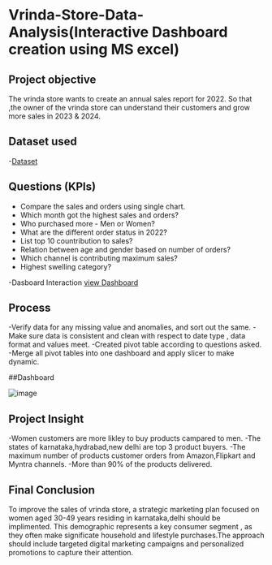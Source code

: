 # Vrinda-Store-Data-Analysis(Interactive Dashboard creation using MS excel)
## Project objective
The vrinda store wants to create an annual sales report for 2022. So that ,the owner of the vrinda store can understand their customers and grow more sales in 2023 & 2024.
## Dataset used
-<a href="https://github.com/VARUN-777-HA/Vrinda-Store-Data-Analysis-Dashboard/blob/main/Vrinda%20Store%20Data%20Analysis.xlsx">Dataset</a>

## Questions (KPIs)
- Compare the sales and orders using single chart.
- Which month got the highest sales and orders?
- Who purchased more - Men or Women?
- What are the different order status in 2022?
- List top 10 countribution to sales?
- Relation between age and gender based on number of orders?
- Which channel is contributing maximum sales?
- Highest swelling category?

-Dasboard Interaction <a href ="https://github.com/VARUN-777-HA/Vrinda-Store-Data-Analysis-Dashboard/blob/main/image.jpg">view Dashboard</a>

## Process
-Verify data for any missing value and anomalies, and sort out the same.
-Make sure data is consistent and clean with respect to date type , data format and values meet.
-Created pivot table according to questions asked.
-Merge all pivot tables into one dashboard and apply slicer to make dynamic.

##Dashboard






![image](https://github.com/user-attachments/assets/e4836248-2e89-446c-ba18-47e20be3a16a)



## Project Insight

-Women customers are more likley to buy products campared to men.
-The states of karnataka,hydrabad,new delhi are top 3 product buyers.
-The maximum number of products customer orders from Amazon,Flipkart and Myntra channels.
-More than 90% of the products delivered.

## Final Conclusion

To improve the sales of vrinda store, a strategic marketing plan focused on women aged 30-49 years residing in karnataka,delhi should be implimented. This demographic represents a key consumer segment , as they often make significate household and lifestyle purchases.The approach should include targeted digital marketing campaigns and personalized promotions to capture their attention.





